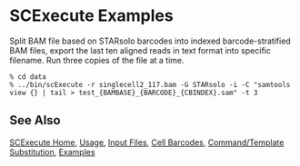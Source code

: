 # SCExecute Examples

Split BAM file based on STARsolo barcodes into indexed barcode-stratified BAM files, export the last ten aligned reads in text format into specific filename. Run three copies of the file at a time. 
```
% cd data
% ../bin/scExecute -r singlecell2_117.bam -G STARsolo -i -C "samtools view {} | tail > test_{BAMBASE}_{BARCODE}_{CBINDEX}.sam" -t 3
```

## See Also

[SCExecute Home](..), [Usage](Usage.md), [Input Files](InputFiles.md), [Cell Barcodes](Barcodes.md), [Command/Template Substitution](CommandSubst.md), [Examples](Examples.md)

